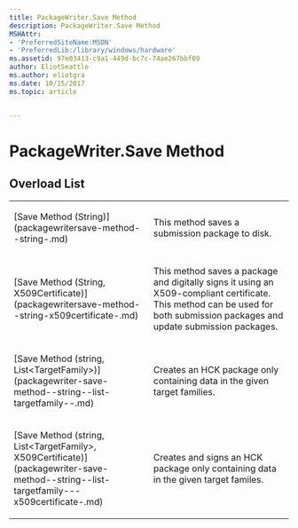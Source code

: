 ```yaml
---
title: PackageWriter.Save Method
description: PackageWriter.Save Method
MSHAttr:
- 'PreferredSiteName:MSDN'
- 'PreferredLib:/library/windows/hardware'
ms.assetid: 97e03413-c9a1-449d-bc7c-74ae267bbf09
author: EliotSeattle
ms.author: eliotgra
ms.date: 10/15/2017
ms.topic: article


---
```


# PackageWriter.Save Method


## <span id="Overload_List"></span><span id="overload_list"></span><span id="OVERLOAD_LIST"></span>Overload List


<table>
<colgroup>
<col width="50%" />
<col width="50%" />
</colgroup>
<tbody>
<tr class="odd">
<td><p>[Save Method (String)](packagewritersave-method--string-.md)</p></td>
<td><p>This method saves a submission package to disk.</p></td>
</tr>
<tr class="even">
<td><p>[Save Method (String, X509Certificate)](packagewritersave-method--string-x509certificate-.md)</p></td>
<td><p>This method saves a package and digitally signs it using an X509-compliant certificate. This method can be used for both submission packages and update submission packages.</p></td>
</tr>
<tr class="odd">
<td><p>[Save Method (string, List&lt;TargetFamily&gt;)](packagewriter-save-method--string--list-targetfamily--.md)</p></td>
<td><p>Creates an HCK package only containing data in the given target families.</p></td>
</tr>
<tr class="even">
<td><p>[Save Method (string, List&lt;TargetFamily&gt;, X509Certificate)](packagewriter-save-method--string--list-targetfamily---x509certificate-.md)</p></td>
<td><p>Creates and signs an HCK package only containing data in the given target familes.</p></td>
</tr>
</tbody>
</table>

 

 

 






